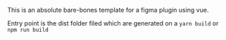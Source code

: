 This is an absolute bare-bones template for a figma plugin using vue.

Entry point is the dist folder filed which are generated on a `yarn build` or `npm run build`